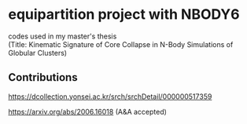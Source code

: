 # equipartition project with NBODY6
codes used in my master's thesis<br/>
(Title: Kinematic Signature of Core Collapse in N-Body Simulations of Globular Clusters)

## Contributions
https://dcollection.yonsei.ac.kr/srch/srchDetail/000000517359

https://arxiv.org/abs/2006.16018 (A&A accepted)
